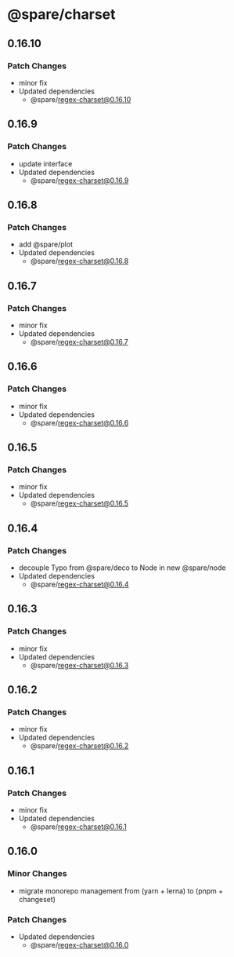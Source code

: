 # @spare/charset

## 0.16.10

### Patch Changes

- minor fix
- Updated dependencies
  - @spare/regex-charset@0.16.10

## 0.16.9

### Patch Changes

- update interface
- Updated dependencies
  - @spare/regex-charset@0.16.9

## 0.16.8

### Patch Changes

- add @spare/plot
- Updated dependencies
  - @spare/regex-charset@0.16.8

## 0.16.7

### Patch Changes

- minor fix
- Updated dependencies
  - @spare/regex-charset@0.16.7

## 0.16.6

### Patch Changes

- minor fix
- Updated dependencies
  - @spare/regex-charset@0.16.6

## 0.16.5

### Patch Changes

- minor fix
- Updated dependencies
  - @spare/regex-charset@0.16.5

## 0.16.4

### Patch Changes

- decouple Typo from @spare/deco to Node in new @spare/node
- Updated dependencies
  - @spare/regex-charset@0.16.4

## 0.16.3

### Patch Changes

- minor fix
- Updated dependencies
  - @spare/regex-charset@0.16.3

## 0.16.2

### Patch Changes

- minor fix
- Updated dependencies
  - @spare/regex-charset@0.16.2

## 0.16.1

### Patch Changes

- minor fix
- Updated dependencies
  - @spare/regex-charset@0.16.1

## 0.16.0

### Minor Changes

- migrate monorepo management from (yarn + lerna) to (pnpm + changeset)

### Patch Changes

- Updated dependencies
  - @spare/regex-charset@0.16.0
